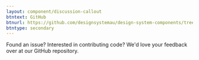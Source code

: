 ```yaml
---
layout: component/discussion-callout
btntext: GitHub
btnurl: https://github.com/designsystemau/design-system-components/tree/master/packages/table
btntype: secondary
---
```


 Found an issue? Interested in contributing code? We'd love your feedback over at our GitHub repository.
